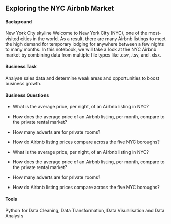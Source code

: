 
## Exploring the NYC Airbnb Market


#### Background
New York City skyline
Welcome to New York City (NYC), one of the most-visited cities in the world. As a result, there are many Airbnb listings to meet the high demand for temporary lodging for anywhere between a few nights to many months. In this notebook, we will take a look at the NYC Airbnb market by combining data from multiple file types like .csv, .tsv, and .xlsx.

#### Business Task
Analyse sales data and determine weak areas and opportunities to boost business growth.

#### Business Questions
- What is the average price, per night, of an Airbnb listing in NYC?
- How does the average price of an Airbnb listing, per month, compare to the private rental market?
- How many adverts are for private rooms?
- How do Airbnb listing prices compare across the five NYC boroughs?

- What is the average price, per night, of an Airbnb listing in NYC?
- How does the average price of an Airbnb listing, per month, compare to the private rental market?
- How many adverts are for private rooms?
- How do Airbnb listing prices compare across the five NYC boroughs?


#### Tools
Python for Data Cleaning, Data Transformation, Data Visualisation and Data Analysis
